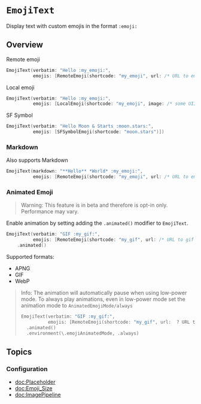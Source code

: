 # ``EmojiText``

Display text with custom emojis in the format `:emoji:`

## Overview

Remote emoji

```swift
EmojiText(verbatim: "Hello :my_emoji:",
          emojis: [RemoteEmoji(shortcode: "my_emoji", url: /* URL to emoji */)])
```

Local emoji

```swift
EmojiText(verbatim: "Hello :my_emoji:",
          emojis: [LocalEmoji(shortcode: "my_emoji", image: /* some UIImage or NSImage */)])
```

SF Symbol

```swift
EmojiText(verbatim: "Hello Moon & Starts :moon.stars:",
          emojis: [SFSymbolEmoji(shortcode: "moon.stars")])
```

### Markdown

Also supports Markdown

```swift
EmojiText(markdown: "**Hello** *World* :my_emoji:",
          emojis: [RemoteEmoji(shortcode: "my_emoji", url: /* URL to emoji */)])
```

### Animated Emoji

> Warning:
> This feature is in beta and therefore is opt-in only. Performance may vary.

Enable animation by setting adding the `.animated()` modifier to `EmojiText`.

```swift
EmojiText(verbatim: "GIF :my_gif:",
          emojis: [RemoteEmoji(shortcode: "my_gif", url: /* URL to gif */)])
    .animated()
```

Supported formats:

- APNG
- GIF
- WebP

> Info:
> The animation will automatically pause when using low-power mode. To always play animations, even in low-power mode set the animation mode to ``AnimatedEmojiMode/always``
> 
> ```swift
> EmojiText(verbatim: "GIF :my_gif:",
>           emojis: [RemoteEmoji(shortcode: "my_gif", url:  ? URL to gif */)])
>   .animated()
>   .environment(\.emojiAnimatedMode, .always)
> ```

## Topics

### Configuration

- <doc:Placeholder>
- <doc:Emoji_Size>
- <doc:ImagePipeline>

